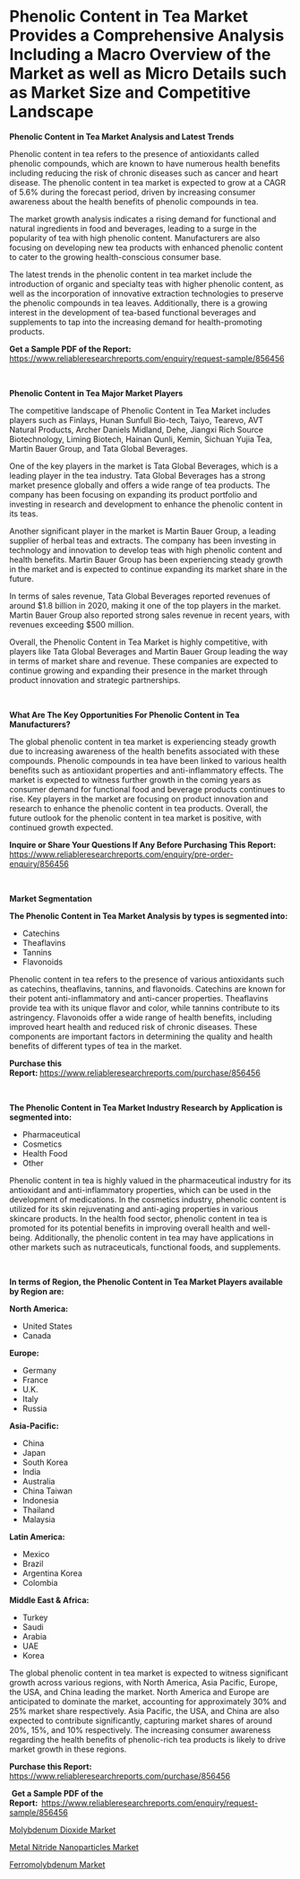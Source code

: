 <p><h1>Phenolic Content in Tea Market Provides a Comprehensive Analysis Including a Macro Overview of the Market as well as Micro Details such as Market Size and Competitive Landscape</h1></p><p><strong>Phenolic Content in Tea Market Analysis and Latest Trends</strong></p>
<p><p>Phenolic content in tea refers to the presence of antioxidants called phenolic compounds, which are known to have numerous health benefits including reducing the risk of chronic diseases such as cancer and heart disease. The phenolic content in tea market is expected to grow at a CAGR of 5.6% during the forecast period, driven by increasing consumer awareness about the health benefits of phenolic compounds in tea.</p><p>The market growth analysis indicates a rising demand for functional and natural ingredients in food and beverages, leading to a surge in the popularity of tea with high phenolic content. Manufacturers are also focusing on developing new tea products with enhanced phenolic content to cater to the growing health-conscious consumer base.</p><p>The latest trends in the phenolic content in tea market include the introduction of organic and specialty teas with higher phenolic content, as well as the incorporation of innovative extraction technologies to preserve the phenolic compounds in tea leaves. Additionally, there is a growing interest in the development of tea-based functional beverages and supplements to tap into the increasing demand for health-promoting products.</p></p>
<p><strong>Get a Sample PDF of the Report:&nbsp;</strong> <a href="https://www.reliableresearchreports.com/enquiry/request-sample/856456">https://www.reliableresearchreports.com/enquiry/request-sample/856456</a></p>
<p>&nbsp;</p>
<p><strong>Phenolic Content in Tea Major Market Players</strong></p>
<p><p>The competitive landscape of Phenolic Content in Tea Market includes players such as Finlays, Hunan Sunfull Bio-tech, Taiyo, Tearevo, AVT Natural Products, Archer Daniels Midland, Dehe, Jiangxi Rich Source Biotechnology, Liming Biotech, Hainan Qunli, Kemin, Sichuan Yujia Tea, Martin Bauer Group, and Tata Global Beverages.</p><p>One of the key players in the market is Tata Global Beverages, which is a leading player in the tea industry. Tata Global Beverages has a strong market presence globally and offers a wide range of tea products. The company has been focusing on expanding its product portfolio and investing in research and development to enhance the phenolic content in its teas.</p><p>Another significant player in the market is Martin Bauer Group, a leading supplier of herbal teas and extracts. The company has been investing in technology and innovation to develop teas with high phenolic content and health benefits. Martin Bauer Group has been experiencing steady growth in the market and is expected to continue expanding its market share in the future.</p><p>In terms of sales revenue, Tata Global Beverages reported revenues of around $1.8 billion in 2020, making it one of the top players in the market. Martin Bauer Group also reported strong sales revenue in recent years, with revenues exceeding $500 million.</p><p>Overall, the Phenolic Content in Tea Market is highly competitive, with players like Tata Global Beverages and Martin Bauer Group leading the way in terms of market share and revenue. These companies are expected to continue growing and expanding their presence in the market through product innovation and strategic partnerships.</p></p>
<p>&nbsp;</p>
<p><strong>What Are The Key Opportunities For Phenolic Content in Tea Manufacturers?</strong></p>
<p><p>The global phenolic content in tea market is experiencing steady growth due to increasing awareness of the health benefits associated with these compounds. Phenolic compounds in tea have been linked to various health benefits such as antioxidant properties and anti-inflammatory effects. The market is expected to witness further growth in the coming years as consumer demand for functional food and beverage products continues to rise. Key players in the market are focusing on product innovation and research to enhance the phenolic content in tea products. Overall, the future outlook for the phenolic content in tea market is positive, with continued growth expected.</p></p>
<p><strong>Inquire or Share Your Questions If Any Before Purchasing This Report:</strong> <a href="https://www.reliableresearchreports.com/enquiry/pre-order-enquiry/856456">https://www.reliableresearchreports.com/enquiry/pre-order-enquiry/856456</a></p>
<p>&nbsp;</p>
<p><strong>Market Segmentation</strong></p>
<p><strong>The Phenolic Content in Tea Market Analysis by types is segmented into:</strong></p>
<p><ul><li>Catechins</li><li>Theaflavins</li><li>Tannins</li><li>Flavonoids</li></ul></p>
<p><p>Phenolic content in tea refers to the presence of various antioxidants such as catechins, theaflavins, tannins, and flavonoids. Catechins are known for their potent anti-inflammatory and anti-cancer properties. Theaflavins provide tea with its unique flavor and color, while tannins contribute to its astringency. Flavonoids offer a wide range of health benefits, including improved heart health and reduced risk of chronic diseases. These components are important factors in determining the quality and health benefits of different types of tea in the market.</p></p>
<p><strong>Purchase this Report:&nbsp;</strong><a href="https://www.reliableresearchreports.com/purchase/856456">https://www.reliableresearchreports.com/purchase/856456</a></p>
<p>&nbsp;</p>
<p><strong>The Phenolic Content in Tea Market Industry Research by Application is segmented into:</strong></p>
<p><ul><li>Pharmaceutical</li><li>Cosmetics</li><li>Health Food</li><li>Other</li></ul></p>
<p><p>Phenolic content in tea is highly valued in the pharmaceutical industry for its antioxidant and anti-inflammatory properties, which can be used in the development of medications. In the cosmetics industry, phenolic content is utilized for its skin rejuvenating and anti-aging properties in various skincare products. In the health food sector, phenolic content in tea is promoted for its potential benefits in improving overall health and well-being. Additionally, the phenolic content in tea may have applications in other markets such as nutraceuticals, functional foods, and supplements.</p></p>
<p>&nbsp;</p>
<p><strong>In terms of Region, the Phenolic Content in Tea Market Players available by Region are:</strong></p>
<p>
    <p> <strong> North America: </strong>
        <ul>
            <li>United States</li>
            <li>Canada</li>
        </ul>
        </p> 
    <p> <strong> Europe: </strong>
        <ul>
            <li>Germany</li>
            <li>France</li>
            <li>U.K.</li>
            <li>Italy</li>
            <li>Russia</li>
        </ul>
        </p> 
    <p> <strong> Asia-Pacific: </strong>
        <ul>
            <li>China</li>
            <li>Japan</li>
            <li>South Korea</li>
            <li>India</li>
            <li>Australia</li>
            <li>China Taiwan</li>
            <li>Indonesia</li>
            <li>Thailand</li>
            <li>Malaysia</li>
        </ul>
        </p> 
    <p> <strong> Latin America: </strong>
        <ul>
            <li>Mexico</li>
            <li>Brazil</li>
            <li>Argentina Korea</li>
            <li>Colombia</li>
        </ul>
        </p> 
    <p> <strong> Middle East & Africa: </strong>
        <ul>
            <li>Turkey</li>
            <li>Saudi</li>
            <li>Arabia</li>
            <li>UAE</li>
            <li>Korea</li>
        </ul>
    </p>
    </p>
<p><p>The global phenolic content in tea market is expected to witness significant growth across various regions, with North America, Asia Pacific, Europe, the USA, and China leading the market. North America and Europe are anticipated to dominate the market, accounting for approximately 30% and 25% market share respectively. Asia Pacific, the USA, and China are also expected to contribute significantly, capturing market shares of around 20%, 15%, and 10% respectively. The increasing consumer awareness regarding the health benefits of phenolic-rich tea products is likely to drive market growth in these regions.</p></p>
<p><strong>Purchase this Report: </strong><a href="https://www.reliableresearchreports.com/purchase/856456">https://www.reliableresearchreports.com/purchase/856456</a></p>
<p>&nbsp;<strong>Get a Sample PDF of the Report:&nbsp;&nbsp;</strong><a href="https://www.reliableresearchreports.com/enquiry/request-sample/856456">https://www.reliableresearchreports.com/enquiry/request-sample/856456</a></p>
<p><strong></strong></p>
<p><p><a href="https://github.com/brenzgnarento/Market-Research-Report-List-1/blob/main/molybdenum-dioxide-market.md">Molybdenum Dioxide Market</a></p><p><a href="https://view.publitas.com/reportprime-1/metal-nitride-nanoparticles-market-size-evaluating-its-market-trends-growth-and-projections-2023-2030/">Metal Nitride Nanoparticles Market</a></p><p><a href="https://github.com/jerrycopelandthomaswsqd8q/Market-Research-Report-List-1/blob/main/ferromolybdenum-market.md">Ferromolybdenum Market</a></p></p>